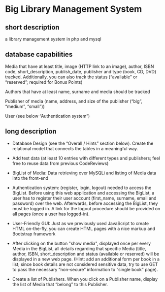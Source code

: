 # Big Library Management System

## short description 

a library management system in php and mysql 

## database capabilities

Media that have at least title, image (HTTP link to an image), author, ISBN code, short_description, publish_date, 
publisher and type (book, CD,  DVD) tracked. Additionally, you can also track the status (“available” or “reserved”; 
required for Bonus Points)

Authors that have at least name, surname and media should be tracked

Publisher of media (name, address, and size of the publisher (“big”, “medium”, “small”))

User (see below “Authentication system”)

## long description

* Database Design (see the “Overall / Hints” section below). Create the relational model that connects the tables in a meaningful way.

* Add test data (at least 10 entries with different types and publishers; feel free to reuse data from previous CodeReviews)

* BigList of Media: Data retrieving over MySQLi and listing of Media data into the front-end

* Authentication system: (register, login, logout) needed to access the BigList. Before using this web application and accessing the BigList, a user has to register their user account (first_name, surname, email and password) over the web. Afterwards, before accessing the BigList, they must be logged in. A link for the logout procedure should be provided on all pages (once a user has logged-in).

* User-Friendly GUI: Just as we previously used JavaScript to create HTML on-the-fly, you can create HTML pages with a nice markup and Bootstrap framework  


* After clicking on the button "show media", displayed once per every Media in the BigList, all details regarding that specific Media (title, author, ISBN, short_description and status (available or reserved) will be displayed in a new web page. (Hint: add an additional form per book in a list; since book details are not considered sensitive data, try to use GET to pass the necessary “non-secure” information to “single book” page).

* Create a list of Publishers. When you click on a Publisher name, display the list of Media that “belong” to this Publisher.